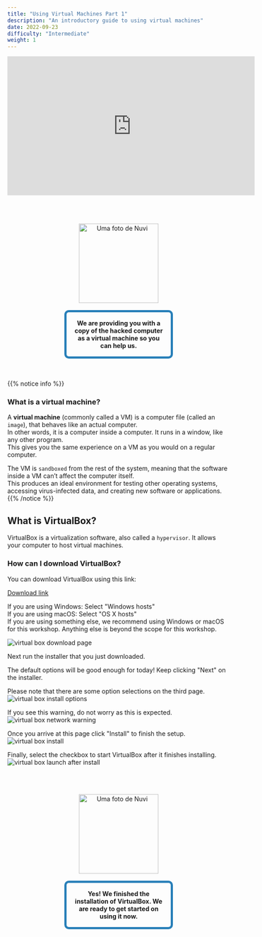 ```yaml
---
title: "Using Virtual Machines Part 1"
description: "An introductory guide to using virtual machines"
date: 2022-09-23
difficulty: "Intermediate"
weight: 1
---
```


<iframe style="display: block; margin: auto;" width="560" height="315" src="https://www.youtube.com/embed/zoutwedSLKI" frameborder="0" allow="accelerometer; autoplay; clipboard-write; encrypted-media; gyroscope; picture-in-picture" allowfullscreen></iframe>

<div style="margin: 1rem;padding: 2rem 2rem;text-align: center;">
    <div style="display: inline-block;padding: 1rem 1rem;vertical-align: middle;">
        <img src="../images/nuvi.PNG?" alt="Uma foto de Nuvi" width="180" height="180" />
    </div>
    <div style="display: inline-block;padding: 1rem 1rem;vertical-align: middle;width:50%;border:5px solid #2980b9;border-radius:10px;font-weight: bold;">
        We are providing you with a copy of the hacked computer as a virtual machine so you can help us.
    </div>
</div>

{{% notice info %}}

### What is a virtual machine?

A **virtual machine** (commonly called a VM) is a computer file (called an `image`), that behaves like an actual computer.  
In other words, it is a computer inside a computer. It runs in a window, like any other program.  
This gives you the same experience on a VM as you would on a regular computer.

The VM is `sandboxed` from the rest of the system, meaning that the software inside a VM can’t affect the computer itself.  
This produces an ideal environment for testing other operating systems, accessing virus-infected data, and creating new software or applications.
{{% /notice %}}

## What is VirtualBox?

VirtualBox is a virtualization software, also called a `hypervisor`. It allows your computer to host virtual machines.

### How can I download VirtualBox?

You can download VirtualBox using this link:

<a class="my-2 mx-4 btn btn-info" target="_blank" href="https://www.virtualbox.org/wiki/Downloads">
Download link
</a>

If you are using Windows: Select "Windows hosts"  
If you are using macOS: Select "OS X hosts"  
If you are using something else, we recommend using Windows or macOS for this workshop. Anything else is beyond the scope for this workshop.

![virtual box download page](../images/vbox-dlpage-update.PNG?classes=border,shadow)

Next run the installer that you just downloaded.

The default options will be good enough for today! Keep clicking "Next" on the installer.

Please note that there are some option selections on the third page.
![virtual box install options](../images/vbox-install-03.PNG?classes=border,shadow)

If you see this warning, do not worry as this is expected.
![virtual box network warning](../images/vbox-install-04.PNG?classes=border,shadow)

Once you arrive at this page click "Install" to finish the setup.
![virtual box install](../images/vbox-install-05.PNG?classes=border,shadow)

Finally, select the checkbox to start VirtualBox after it finishes installing.
![virtual box launch after install](../images/vbox-install-06.PNG?classes=border,shadow)

<div style="margin: 1rem;padding: 2rem 2rem;text-align: center;">
    <div style="display: inline-block;padding: 1rem 1rem;vertical-align: middle;">
        <img src="../images/nuvi.PNG?" alt="Uma foto de Nuvi" width="180" height="180" />
    </div>
    <div style="display: inline-block;padding: 1rem 1rem;vertical-align: middle;width:50%;border:5px solid #2980b9;border-radius:10px;font-weight: bold;">
        Yes! We finished the installation of VirtualBox. We are ready to get started on using it now.
    </div>
</div>
